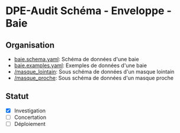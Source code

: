 # DPE-Audit Schéma - Enveloppe - Baie

## Organisation

- [baie.schema.yaml](./baie.schema.yaml): Schéma de données d'une baie
- [baie.examples.yaml](./baie.examples.yaml): Exemples de données d'une baie
- [/masque_lointain](./masque_lointain/README.md): Sous schéma de données d'un masque lointain
- [/masque_proche](./masque_proche/README.md): Sous schéma de données d'un masque proche

## Statut

- [x] Investigation
- [ ] Concertation
- [ ] Déploiement
